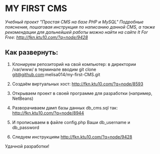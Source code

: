 # MY FIRST CMS

*Учебный проект "Простая CMS на базе PHP и MySQL" Подробные пояснения, пошаговая инструкция по написанию данной CMS, а также рекомендации для дальнейшей работы можно найти на сайте It For Free: http://fkn.ktu10.com/?q=node/9428*
## Как развернуть:

   1) Клонируем репозиторий на свой компьютер:
        в директории /var/www/ в терминале вводим git clone git@github.com:melisa014/my-first-CMS.git

   2) Создаём виртуальных хост: http://fkn.ktu10.com/?q=node/8593

   3) Открываем проект в своей программе для разработки (например, NetBeans)

   4) Разворачиваем дамп базы данных db_cms.sql
        так: http://fkn.ktu10.com/?q=node/8944

   5) И прописываем в файле config.php Ваши db_username и db_password

   6) Следуем инструкциям http://fkn.ktu10.com/?q=node/9428

Удачной разработки!
